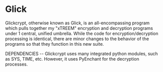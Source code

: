 # Glick
Glickcrypt, otherwise known as Glick, is an all-encompassing program which pulls together my "xTREEM" encryption and decryption programs under 1 central, unified umbrella. While the code for encryption/decryption processing is identical, there are minor changes to the behavior of the programs so that they function in this new suite.

DEPENDENCIES -- 
Glickcrypt uses many integrated python modules, such as SYS, TIME, etc. However, it uses PyEnchant for the decryption processes.
